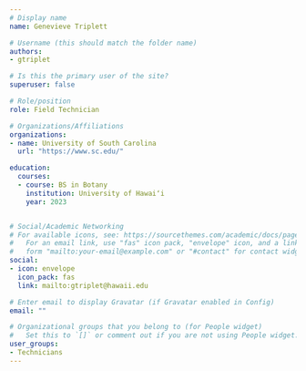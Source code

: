 ```yaml
---
# Display name
name: Genevieve Triplett

# Username (this should match the folder name)
authors:
- gtriplet

# Is this the primary user of the site?
superuser: false

# Role/position
role: Field Technician

# Organizations/Affiliations
organizations:
- name: University of South Carolina
  url: "https://www.sc.edu/"

education:
  courses:
  - course: BS in Botany
    institution: University of Hawaiʻi
    year: 2023


# Social/Academic Networking
# For available icons, see: https://sourcethemes.com/academic/docs/page-builder/#icons
#   For an email link, use "fas" icon pack, "envelope" icon, and a link in the
#   form "mailto:your-email@example.com" or "#contact" for contact widget.
social:
- icon: envelope
  icon_pack: fas
  link: mailto:gtriplet@hawaii.edu

# Enter email to display Gravatar (if Gravatar enabled in Config)
email: ""

# Organizational groups that you belong to (for People widget)
#   Set this to `[]` or comment out if you are not using People widget.
user_groups:
- Technicians
---
```



